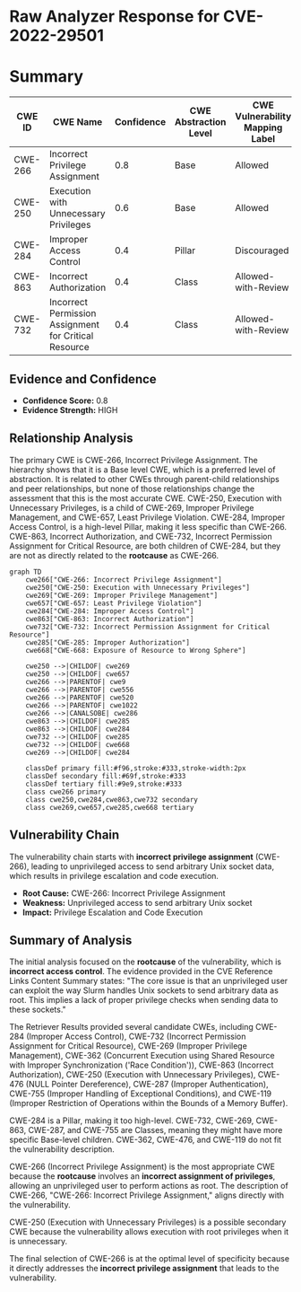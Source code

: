 # Raw Analyzer Response for CVE-2022-29501

# Summary
| CWE ID | CWE Name | Confidence | CWE Abstraction Level | CWE Vulnerability Mapping Label | CWE-Vulnerability Mapping Notes |
|---|---|---|---|---|---|
| CWE-266 | Incorrect Privilege Assignment | 0.8 | Base | Allowed | Primary CWE |
| CWE-250 | Execution with Unnecessary Privileges | 0.6 | Base | Allowed | Secondary Candidate |
| CWE-284 | Improper Access Control | 0.4 | Pillar | Discouraged | Secondary Candidate |
| CWE-863 | Incorrect Authorization | 0.4 | Class | Allowed-with-Review | Secondary Candidate |
| CWE-732 | Incorrect Permission Assignment for Critical Resource | 0.4 | Class | Allowed-with-Review | Secondary Candidate |

## Evidence and Confidence

*   **Confidence Score:** 0.8
*   **Evidence Strength:** HIGH

## Relationship Analysis
The primary CWE is CWE-266, Incorrect Privilege Assignment. The hierarchy shows that it is a Base level CWE, which is a preferred level of abstraction. It is related to other CWEs through parent-child relationships and peer relationships, but none of those relationships change the assessment that this is the most accurate CWE. CWE-250, Execution with Unnecessary Privileges, is a child of CWE-269, Improper Privilege Management, and CWE-657, Least Privilege Violation. CWE-284, Improper Access Control, is a high-level Pillar, making it less specific than CWE-266. CWE-863, Incorrect Authorization, and CWE-732, Incorrect Permission Assignment for Critical Resource, are both children of CWE-284, but they are not as directly related to the **rootcause** as CWE-266.

```mermaid
graph TD
    cwe266["CWE-266: Incorrect Privilege Assignment"]
    cwe250["CWE-250: Execution with Unnecessary Privileges"]
    cwe269["CWE-269: Improper Privilege Management"]
    cwe657["CWE-657: Least Privilege Violation"]
    cwe284["CWE-284: Improper Access Control"]
    cwe863["CWE-863: Incorrect Authorization"]
    cwe732["CWE-732: Incorrect Permission Assignment for Critical Resource"]
    cwe285["CWE-285: Improper Authorization"]
    cwe668["CWE-668: Exposure of Resource to Wrong Sphere"]

    cwe250 -->|CHILDOF| cwe269
    cwe250 -->|CHILDOF| cwe657
    cwe266 -->|PARENTOF| cwe9
    cwe266 -->|PARENTOF| cwe556
    cwe266 -->|PARENTOF| cwe520
    cwe266 -->|PARENTOF| cwe1022
    cwe266 -->|CANALSOBE| cwe286
    cwe863 -->|CHILDOF| cwe285
    cwe863 -->|CHILDOF| cwe284
    cwe732 -->|CHILDOF| cwe285
    cwe732 -->|CHILDOF| cwe668
    cwe269 -->|CHILDOF| cwe284

    classDef primary fill:#f96,stroke:#333,stroke-width:2px
    classDef secondary fill:#69f,stroke:#333
    classDef tertiary fill:#9e9,stroke:#333
    class cwe266 primary
    class cwe250,cwe284,cwe863,cwe732 secondary
    class cwe269,cwe657,cwe285,cwe668 tertiary
```

## Vulnerability Chain
The vulnerability chain starts with **incorrect privilege assignment** (CWE-266), leading to unprivileged access to send arbitrary Unix socket data, which results in privilege escalation and code execution.
  - **Root Cause:** CWE-266: Incorrect Privilege Assignment
  - **Weakness:** Unprivileged access to send arbitrary Unix socket
  - **Impact:** Privilege Escalation and Code Execution

## Summary of Analysis
The initial analysis focused on the **rootcause** of the vulnerability, which is **incorrect access control**. The evidence provided in the CVE Reference Links Content Summary states: "The core issue is that an unprivileged user can exploit the way Slurm handles Unix sockets to send arbitrary data as root. This implies a lack of proper privilege checks when sending data to these sockets."

The Retriever Results provided several candidate CWEs, including CWE-284 (Improper Access Control), CWE-732 (Incorrect Permission Assignment for Critical Resource), CWE-269 (Improper Privilege Management), CWE-362 (Concurrent Execution using Shared Resource with Improper Synchronization ('Race Condition')), CWE-863 (Incorrect Authorization), CWE-250 (Execution with Unnecessary Privileges), CWE-476 (NULL Pointer Dereference), CWE-287 (Improper Authentication), CWE-755 (Improper Handling of Exceptional Conditions), and CWE-119 (Improper Restriction of Operations within the Bounds of a Memory Buffer).

CWE-284 is a Pillar, making it too high-level. CWE-732, CWE-269, CWE-863, CWE-287, and CWE-755 are Classes, meaning they might have more specific Base-level children. CWE-362, CWE-476, and CWE-119 do not fit the vulnerability description.

CWE-266 (Incorrect Privilege Assignment) is the most appropriate CWE because the **rootcause** involves an **incorrect assignment of privileges**, allowing an unprivileged user to perform actions as root. The description of CWE-266, "CWE-266: Incorrect Privilege Assignment," aligns directly with the vulnerability.

CWE-250 (Execution with Unnecessary Privileges) is a possible secondary CWE because the vulnerability allows execution with root privileges when it is unnecessary.

The final selection of CWE-266 is at the optimal level of specificity because it directly addresses the **incorrect privilege assignment** that leads to the vulnerability.